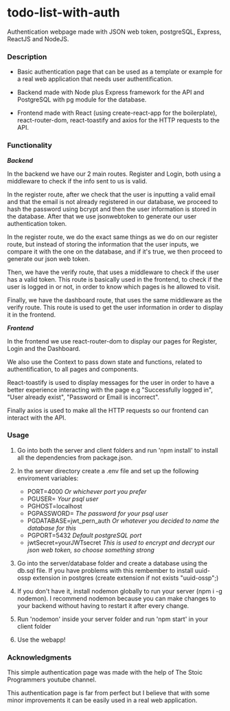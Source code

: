 # todo-list-with-auth

Authentication webpage made with JSON web token, postgreSQL, Express, ReactJS and NodeJS.

### Description

- Basic authentication page that can be used as a template or example for a real web application that needs user authentification.

- Backend made with Node plus Express framework for the API and PostgreSQL with pg module for the database.

- Frontend made with React (using create-react-app for the boilerplate), react-router-dom, react-toastify and axios for the HTTP requests to the API.

### Functionality

**_Backend_**

In the backend we have our 2 main routes. Register and Login, both using a middleware to check if the info sent to us is valid.

In the register route, after we check that the user is inputting a valid email and that the email is not already registered in our database, we proceed to hash the password
using bcrypt and then the user information is stored in the database. After that we use jsonwebtoken to generate our user authentication token.

In the register route, we do the exact same things as we do on our register route, but instead of storing the information that the user inputs, we compare it with the one on
the database, and if it's true, we then proceed to generate our json web token.

Then, we have the verify route, that uses a middleware to check if the user has a valid token.
This route is basically used in the frontend, to check if the user is logged in or not, in order to know which pages is he allowed to visit.

Finally, we have the dashboard route, that uses the same middleware as the verify route.
This route is used to get the user information in order to display it in the frontend.

**_Frontend_**

In the frontend we use react-router-dom to display our pages for Register, Login and the Dashboard.

We also use the Context to pass down state and functions, related to authentification, to all pages and components.

React-toastify is used to display messages for the user in order to have a better experience interacting with the page e.g "Successfully logged in", "User already exist", "Password or Email is incorrect".

Finally axios is used to make all the HTTP requests so our frontend can interact with the API.

### Usage

1. Go into both the server and client folders and run 'npm install' to install all the dependencies from package.json.

2. In the server directory create a .env file and set up the following enviroment variables:

   - PORT=4000 _Or whichever port you prefer_
   - PGUSER= _Your psql user_
   - PGHOST=localhost
   - PGPASSWORD= _The password for your psql user_
   - PGDATABASE=jwt_pern_auth _Or whatever you decided to name the database for this_
   - PGPORT=5432 _Default postgreSQL port_
   - jwtSecret=yourJWTsecret _This is used to encrypt and decrypt our json web token, so choose something strong_

3. Go into the server/database folder and create a database using the db.sql file. If you have problems with this rembember to install uuid-ossp extension in postgres (create extension if not exists "uuid-ossp";)

4. If you don't have it, install nodemon globally to run your server (npm i -g nodemon). I recommend nodemon because you can make changes to your backend without having to restart it after every change.

5. Run 'nodemon' inside your server folder and run 'npm start' in your client folder

6. Use the webapp!

### Acknowledgments

This simple authentication page was made with the help of The Stoic Programmers youtube channel.

This authentication page is far from perfect but I believe that with some minor improvements it can be easily used in a real web application.

